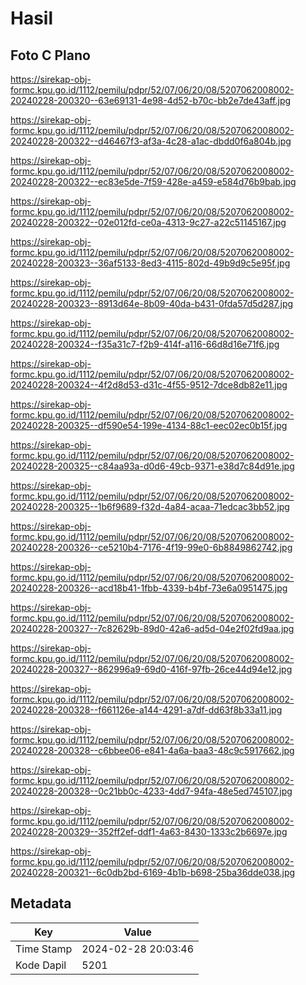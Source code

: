 # Hasil

## Foto C Plano

https://sirekap-obj-formc.kpu.go.id/1112/pemilu/pdpr/52/07/06/20/08/5207062008002-20240228-200320--63e69131-4e98-4d52-b70c-bb2e7de43aff.jpg

https://sirekap-obj-formc.kpu.go.id/1112/pemilu/pdpr/52/07/06/20/08/5207062008002-20240228-200322--d46467f3-af3a-4c28-a1ac-dbdd0f6a804b.jpg

https://sirekap-obj-formc.kpu.go.id/1112/pemilu/pdpr/52/07/06/20/08/5207062008002-20240228-200322--ec83e5de-7f59-428e-a459-e584d76b9bab.jpg

https://sirekap-obj-formc.kpu.go.id/1112/pemilu/pdpr/52/07/06/20/08/5207062008002-20240228-200322--02e012fd-ce0a-4313-9c27-a22c51145167.jpg

https://sirekap-obj-formc.kpu.go.id/1112/pemilu/pdpr/52/07/06/20/08/5207062008002-20240228-200323--36af5133-8ed3-4115-802d-49b9d9c5e95f.jpg

https://sirekap-obj-formc.kpu.go.id/1112/pemilu/pdpr/52/07/06/20/08/5207062008002-20240228-200323--8913d64e-8b09-40da-b431-0fda57d5d287.jpg

https://sirekap-obj-formc.kpu.go.id/1112/pemilu/pdpr/52/07/06/20/08/5207062008002-20240228-200324--f35a31c7-f2b9-414f-a116-66d8d16e71f6.jpg

https://sirekap-obj-formc.kpu.go.id/1112/pemilu/pdpr/52/07/06/20/08/5207062008002-20240228-200324--4f2d8d53-d31c-4f55-9512-7dce8db82e11.jpg

https://sirekap-obj-formc.kpu.go.id/1112/pemilu/pdpr/52/07/06/20/08/5207062008002-20240228-200325--df590e54-199e-4134-88c1-eec02ec0b15f.jpg

https://sirekap-obj-formc.kpu.go.id/1112/pemilu/pdpr/52/07/06/20/08/5207062008002-20240228-200325--c84aa93a-d0d6-49cb-9371-e38d7c84d91e.jpg

https://sirekap-obj-formc.kpu.go.id/1112/pemilu/pdpr/52/07/06/20/08/5207062008002-20240228-200325--1b6f9689-f32d-4a84-acaa-71edcac3bb52.jpg

https://sirekap-obj-formc.kpu.go.id/1112/pemilu/pdpr/52/07/06/20/08/5207062008002-20240228-200326--ce5210b4-7176-4f19-99e0-6b8849862742.jpg

https://sirekap-obj-formc.kpu.go.id/1112/pemilu/pdpr/52/07/06/20/08/5207062008002-20240228-200326--acd18b41-1fbb-4339-b4bf-73e6a0951475.jpg

https://sirekap-obj-formc.kpu.go.id/1112/pemilu/pdpr/52/07/06/20/08/5207062008002-20240228-200327--7c82629b-89d0-42a6-ad5d-04e2f02fd9aa.jpg

https://sirekap-obj-formc.kpu.go.id/1112/pemilu/pdpr/52/07/06/20/08/5207062008002-20240228-200327--862996a9-69d0-416f-97fb-26ce44d94e12.jpg

https://sirekap-obj-formc.kpu.go.id/1112/pemilu/pdpr/52/07/06/20/08/5207062008002-20240228-200328--f661126e-a144-4291-a7df-dd63f8b33a11.jpg

https://sirekap-obj-formc.kpu.go.id/1112/pemilu/pdpr/52/07/06/20/08/5207062008002-20240228-200328--c6bbee06-e841-4a6a-baa3-48c9c5917662.jpg

https://sirekap-obj-formc.kpu.go.id/1112/pemilu/pdpr/52/07/06/20/08/5207062008002-20240228-200328--0c21bb0c-4233-4dd7-94fa-48e5ed745107.jpg

https://sirekap-obj-formc.kpu.go.id/1112/pemilu/pdpr/52/07/06/20/08/5207062008002-20240228-200329--352ff2ef-ddf1-4a63-8430-1333c2b6697e.jpg

https://sirekap-obj-formc.kpu.go.id/1112/pemilu/pdpr/52/07/06/20/08/5207062008002-20240228-200321--6c0db2bd-6169-4b1b-b698-25ba36dde038.jpg


## Metadata

| Key        | Value               |
| ---------- | ------------------- |
| Time Stamp | 2024-02-28 20:03:46 |
| Kode Dapil | 5201                |



